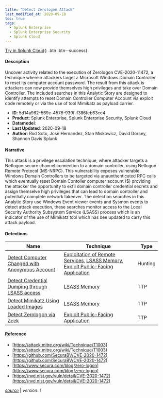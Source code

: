 ```yaml
---
title: "Detect Zerologon Attack"
last_modified_at: 2020-09-18
toc: true
tags:
  - Splunk Enterprise
  - Splunk Enterprise Security
  - Splunk Cloud
---
```


[Try in Splunk Cloud](https://www.splunk.com/en_us/cyber-security.html){: .btn .btn--success}

#### Description

Uncover activity related to the execution of Zerologon CVE-2020-11472, a technique wherein attackers target a Microsoft Windows Domain Controller to reset its computer account password. The result from this attack is attackers can now provide themselves high privileges and take over Domain Controller. The included searches in this Analytic Story are designed to identify attempts to reset Domain Controller Computer Account via exploit code remotely or via the use of tool Mimikatz as payload carrier.

- **ID**: 5d14a962-569e-4578-939f-f386feb63ce4
- **Product**: Splunk Enterprise, Splunk Enterprise Security, Splunk Cloud
- **Datamodel**: 
- **Last Updated**: 2020-09-18
- **Author**: Rod Soto, Jose Hernandez, Stan Miskowicz, David Dorsey, Shannon Davis Splunk

#### Narrative

This attack is a privilege escalation technique, where attacker targets a Netlogon secure channel connection to a domain controller, using Netlogon Remote Protocol (MS-NRPC). This vulnerability exposes vulnerable Windows Domain Controllers to be targeted via unaunthenticated RPC calls which eventually reset Domain Contoller computer account ($) providing the attacker the opportunity to exfil domain controller credential secrets and assign themselve high privileges that can lead to domain controller and potentially complete network takeover. The detection searches in this Analytic Story use Windows Event viewer events and Sysmon events to detect attack execution, these searches monitor access to the Local Security Authority Subsystem Service (LSASS) process which is an indicator of the use of Mimikatz tool which has bee updated to carry this attack payload.

#### Detections

| Name        | Technique   | Type         |
| ----------- | ----------- |--------------|
| [Detect Computer Changed with Anonymous Account](/endpoint/detect_computer_changed_with_anonymous_account/) | [Exploitation of Remote Services](/tags/#exploitation-of-remote-services), [LSASS Memory](/tags/#lsass-memory), [Exploit Public-Facing Application](/tags/#exploit-public-facing-application) | Hunting |
| [Detect Credential Dumping through LSASS access](/endpoint/detect_credential_dumping_through_lsass_access/) | [LSASS Memory](/tags/#lsass-memory) | TTP |
| [Detect Mimikatz Using Loaded Images](/endpoint/detect_mimikatz_using_loaded_images/) | [LSASS Memory](/tags/#lsass-memory) | TTP |
| [Detect Zerologon via Zeek](/network/detect_zerologon_via_zeek/) | [Exploit Public-Facing Application](/tags/#exploit-public-facing-application) | TTP |

#### Reference

* [https://attack.mitre.org/wiki/Technique/T1003](https://attack.mitre.org/wiki/Technique/T1003)
* [https://github.com/SecuraBV/CVE-2020-1472](https://github.com/SecuraBV/CVE-2020-1472)
* [https://www.secura.com/blog/zero-logon](https://www.secura.com/blog/zero-logon)
* [https://nvd.nist.gov/vuln/detail/CVE-2020-1472](https://nvd.nist.gov/vuln/detail/CVE-2020-1472)



[*source*](https://github.com/splunk/security_content/tree/develop/stories/detect_zerologon_attack.yml) \| *version*: **1**